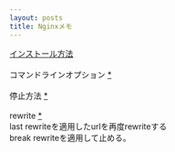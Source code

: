 ```yaml
---
layout: posts
title: Nginxメモ 
---
```

[インストール方法](http://nginx.org/en/linux_packages.html)     
<br>
コマンドラインオプション [*](https://www.nginx.com/resources/wiki/start/topics/tutorials/commandline/#options)    
<br>
停止方法 [*](https://www.nginx.com/resources/wiki/start/topics/tutorials/commandline/#stopping-or-restarting-nginx)    
<br>
rewrite [*](http://nginx.org/en/docs/http/ngx_http_rewrite_module.html#rewrite)    
last rewriteを適用したurlを再度rewriteする     
break rewriteを適用して止める。
<br>
